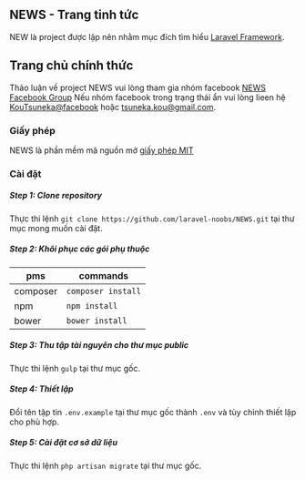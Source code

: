## NEWS - Trang tinh tức
NEW là project được lập nên nhằm mục đích tìm hiểu [Laravel Framework](http://laravel.com).
## Trang chủ chính thức
 Thảo luận về project NEWS vui lòng tham gia nhóm facebook [NEWS Facebook Group](https://www.facebook.com/groups/1000070060031803/)
 Nếu nhóm facebook trong trạng thái ẩn vui lòng lieen hệ [KouTsuneka@facebook](https://www.facebook.com/messages/koutsuneka) hoặc [tsuneka.kou@gmail.com](mailto:tsuneka.kou@gmail.com?Subject=NEWS%20Group%20Invitation).
### Giấy phép
 NEWS là phần mềm mã nguồn mở [giấy phép MIT](http://opensource.org/licenses/MIT)
### Cài đặt
##### Step 1: Clone repository
 Thực thi lệnh `git clone https://github.com/laravel-noobs/NEWS.git` tại thư mục mong muốn cài đặt.
##### Step 2: Khôi phục các gói phụ thuộc
|    pms   |      commands      |
|----------|--------------------|
| composer | `composer install` |
| npm      | `npm install`      |
| bower    | `bower install`    |
##### Step 3: Thu tập tài nguyên cho thư mục public
 Thực thi lệnh `gulp` tại thư mục gốc.
##### Step 4: Thiết lập
 Đổi tên tập tin `.env.example` tại thư mục gốc thành `.env` và tùy chỉnh thiết lập cho phù hợp.
##### Step 5: Cài đặt cơ sở dữ liệu
 Thực thi lệnh `php artisan migrate` tại thư mục gốc.
